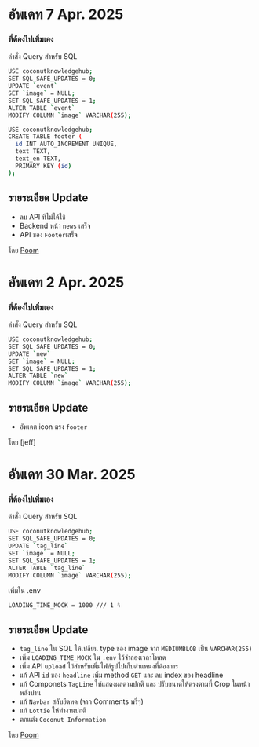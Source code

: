 # อัพเดท 7 Apr. 2025
### ที่ต้องไปเพิ่มเอง 
คำสั่ง Query สำหรับ SQL
```bash
USE coconutknowledgehub;
SET SQL_SAFE_UPDATES = 0;
UPDATE `event`
SET `image` = NULL;
SET SQL_SAFE_UPDATES = 1;
ALTER TABLE `event`
MODIFY COLUMN `image` VARCHAR(255);

```

```bash
USE coconutknowledgehub;
CREATE TABLE footer (
  id INT AUTO_INCREMENT UNIQUE,
  text TEXT,
  text_en TEXT,
  PRIMARY KEY (id)
);


```
## รายระเอียด Update
- ลบ API ทีไม่ได้ใช้
- Backend หน้า `news` เสร็จ
- API ของ `Footer`เสร็จ

โดย [Poom](https://github.com/WasitpolKuekkong)





# อัพเดท 2 Apr. 2025
### ที่ต้องไปเพิ่มเอง 
คำสั่ง Query สำหรับ SQL
```bash
USE coconutknowledgehub;
SET SQL_SAFE_UPDATES = 0;
UPDATE `new`
SET `image` = NULL;
SET SQL_SAFE_UPDATES = 1;
ALTER TABLE `new`
MODIFY COLUMN `image` VARCHAR(255);

```


## รายระเอียด Update
- อัพเดต icon ตรง ```footer ```

โดย [jeff]





# อัพเดท 30 Mar. 2025
### ที่ต้องไปเพิ่มเอง 
คำสั่ง Query สำหรับ SQL
```bash
USE coconutknowledgehub;
SET SQL_SAFE_UPDATES = 0;
UPDATE `tag_line`
SET `image` = NULL;
SET SQL_SAFE_UPDATES = 1;
ALTER TABLE `tag_line`
MODIFY COLUMN `image` VARCHAR(255);

```

เพิ่มใน .env
```bash
LOADING_TIME_MOCK = 1000 /// 1 วิ
```
## รายระเอียด Update
- ```tag_line``` ใน SQL ให้เปลียน type ชอง image จาก ```MEDIUMBLOB``` เป็น ```VARCHAR(255)```
- เพิ่ม ```LOADING_TIME_MOCK``` ใน ```.env``` ไว้จำลองเวลาโหลด 
- เพิ่ม API ```upload``` ไว้สำหรับเพิ่มไฟล์รูปไปเก็บตำแหนงที่ต้องการ
- แก้ API ```id``` ของ ```headline``` เพิ่ม method ```GET``` และ ลบ index ของ headline
- แก้ Componets ```TagLine``` ให้แสดงผลตามปกติ และ ปรับขนาดให้ตรงตามที่ Crop ในหน้าหลังบ่าน
- แก้ ```Navbar``` สลับยืดหด (จาก Comments พรี่ๆ)
- แก้ ```Lottie``` ให้ทำงานปกติ
- ตกแต่ง ```Coconut Information```

โดย [Poom](https://github.com/WasitpolKuekkong)